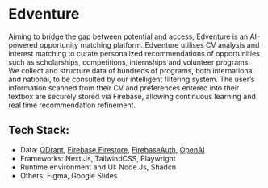 # Edventure
Aiming to bridge the gap between potential and access, Edventure is an AI-powered opportunity matching platform. Edventure utilises CV analysis and interest matching to curate personalized recommendations of opportunities such as scholarships, competitions, internships and volunteer programs. We collect and structure data of hundreds of programs, both international and national, to be consulted by our intelligent filtering system. The user’s information scanned from their CV and preferences entered into their textbox are securely stored via Firebase, allowing continuous learning and real time recommendation refinement.

## Tech Stack:
- Data: [QDrant](https://qdrant.tech/), [Firebase Firestore](firebase.google.com), [FirebaseAuth](firebase.google.com), [OpenAI](openai.com)
- Frameworks: Next.Js, TailwindCSS, Playwright  
- Runtime environment and UI: Node.Js, Shadcn  
- Others: Figma, Google Slides  
